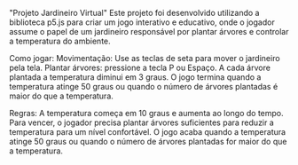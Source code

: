 "Projeto Jardineiro Virtual"
Este projeto foi desenvolvido utilizando a biblioteca p5.js para criar um jogo interativo e educativo, onde o jogador assume o papel de um jardineiro responsável por plantar árvores e controlar a temperatura do ambiente. 

Como jogar: 
Movimentação: Use as teclas de seta para mover o jardineiro pela tela. Plantar árvores: pressione a tecla P ou Espaço. A cada árvore plantada a temperatura diminui em 3 graus. O jogo termina quando a temperatura atinge 50 graus ou quando o número de árvores plantadas é maior do que a temperatura. 

Regras: 
A temperatura começa em 10 graus e aumenta ao longo do tempo. Para vencer, o jogador precisa plantar árvores suficientes para reduzir a temperatura para um nível confortável. O jogo acaba quando a temperatura atinge 50 graus ou quando o número de árvores plantadas for maior do que a temperatura.
